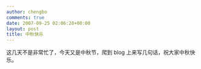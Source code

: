 ```yaml
---
author: chengbo
comments: true
date: 2007-09-25 02:06:28+00:00
layout: post
title: 中秋快乐
---
```


这几天不是非常忙了，今天又是中秋节，爬到 blog 上来写几句话，祝大家中秋快乐。
